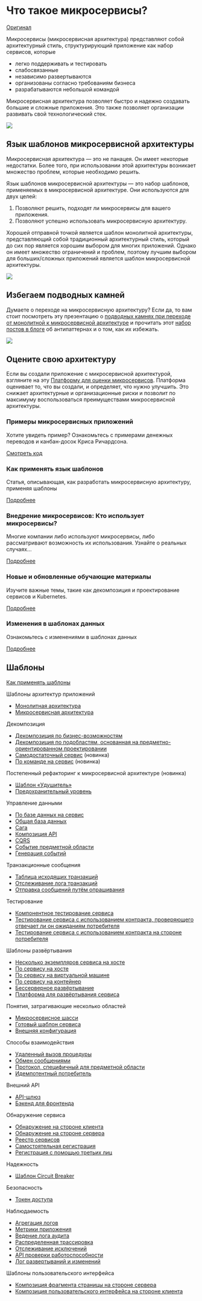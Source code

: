 # Что такое микросервисы?

[Оригинал](https://microservices.io/index.html)

Микросервисы (микросервисная архитектура) представляют собой архитектурный 
стиль, структурирующий приложение как набор сервисов, которые

* легко поддерживать и тестировать
* слабосвязанные
* независимо развертываются
* организованы согласно требованиям бизнеса
* разрабатываются небольшой командой

Микросервисная архитектура позволяет быстро и надежно создавать большие и 
сложные приложения. Это также позволяет организации развивать свой 
технологический стек.

![](../images/what-is-microservices/Microservice_Architecture.png)

## Язык шаблонов микросервисной архитектуры

Микросервисная архитектура — это не панацея. Он имеет некоторые недостатки.
Более того, при использовании этой архитектуры возникает множество проблем, 
которые необходимо решить.

Язык шаблонов микросервисной архитектуры — это набор шаблонов, применяемых в
микросервисной архитектуре. Они используются для двух целей:

1. Позволяют решить, подходят ли микросервисы для вашего приложения.
2. Позволяют успешно использовать микросервисную архитектуру.

Хорошей отправной точкой является шаблон монолитной архитектуры, 
представляющий собой традиционный архитектурный стиль, который до сих пор 
является хорошим выбором для многих приложений. Однако он имеет множество 
ограничений и проблем, поэтому лучшим выбором для больших/сложных 
приложений является шаблон микросервисной архитектуры.

![](../images/what-is-microservices/MicroservicePatternLanguage_small.jpg)

## Избегаем подводных камней

Думаете о переходе на микросервисную архитектуру? Если да, то вам стоит 
посмотреть эту презентацию о [подводных камнях при переходе от монолитной к 
микросервисной архитектуре]() и прочитать этот [набор постов в блоге]() об 
антипаттернах и о том, как их избежать.

![](../images/what-is-microservices/potholes_in_the_road.jpg)

## Оцените свою архитектуру

Если вы создали приложение с микросервисной архитектурой, взгляните на эту 
[Платформу для оценки микросервисов](https://microservices.io/platform/microservice-architecture-assessment.html).
Платформа оценивает то, что вы создали, и определяет, что нужно улучшить. 
Это снижает архитектурные и организационные риски и позволит по максимуму 
воспользоваться преимуществами микросервисной архитектуры.

### Примеры микросервисных приложений

Хотите увидеть пример? Ознакомьтесь с примерами денежных переводов и 
канбан-досок Криса Ричардсона.

[Смотреть код](http://eventuate.io/exampleapps.html)

### Как применять язык шаблонов

Статья, описывающая, как разработать микросервисную архитектуру, применяя 
шаблоны

[Подробнее](Articles/applying-the-microservice-architecture-pattern-language.md)

### Внедрение микросервисов: Кто использует микросервисы?

Многие компании либо используют микросервисы, либо рассматривают возможность 
их использования. Узнайте о реальных случаях...

[Подробнее](Articles/who-is-using-microservices.md)

### Новые и обновленные обучающие материалы

Изучите важные темы, такие как декомпозиция и проектирование сервисов и
Kubernetes.

[Подробнее](new-and-revised-classes.md)

### Изменения в шаблонах данных

Ознакомьтесь с изменениями в шаблонах данных

[Подробнее](revised-data-patterns.md)

## Шаблоны

[Как применять шаблоны](Articles/applying-the-microservice-architecture-pattern-language.md)

Шаблоны архитектур приложений

* [Монолитная архитектура](Patterns/Application-architecture-patterns/pattern-monolithic-architecture.md)
* [Микросервисная архитектура](Patterns/Application-architecture-patterns/pattern-microservice-architecture.md)

Декомпозиция

* [Декомпозиция по бизнес-возможностям](Patterns/Decomposition/decompose-by-business-capability.md)
* [Декомпозиция по подобластям, основанная на предметно-ориентированном 
  проектировании](Patterns/Decomposition/decompose-by-subdomain.md)
* [Самодостаточный сервис](Patterns/Decomposition/self-contained-service.md) (новинка)
* [По команде на сервис](Patterns/Decomposition/service-per-team.md) (новинка)

Постепенный рефакторинг к микросервисной архитектуре (новинка)

* [Шаблон «Удушитель»](Patterns/Refactoring-to-microservices/strangler-application.md)
* [Предохранительный уровень](Patterns/Refactoring-to-microservices/anti-corruption-layer.md)

Управление данными

* [По базе данных на сервис](Patterns/Data-management/database-per-service.md)
* [Общая база данных](Patterns/Data-management/shared-database.md)
* [Сага](Patterns/Data-management/saga.md)
* [Композиция API](Patterns/Data-management/api-composition.md)
* [CQRS](Patterns/Data-management/cqrs.md)
* [Событие предметной области](Patterns/Data-management/domain-event.md)
* [Генерация событий](Patterns/Data-management/event-sourcing.md)

Транзакционные сообщения

* [Таблица исходящих транзакций](Patterns/Transactional-messaging/transactional-outbox.md)
* [Отслеживание лога транзакций](Patterns/Transactional-messaging/transaction-log-tailing.md)
* [Отправка сообщений путём опрашивания](Patterns/Transactional-messaging/polling-publisher.md)

Тестирование

* [Компонентное тестирование сервиса](Patterns/Testing/service-component-test.md)
* [Тестирование сервиса с использованием контракта, проверяющего отвечает ли 
  он ожиданиям потребителя](Patterns/Testing/service-integration-contract-test.md)
* [Тестирование сервиса с использованием контракта на стороне потребителя](Patterns/Testing/consumer-side-contract-test.md)

Шаблоны развёртывания

* [Несколько экземпляров сервиса на хосте](Patterns/Deployment-patterns/multiple-services-per-host.md)
* [По сервису на хосте](Patterns/Deployment-patterns/single-service-per-host.md)
* [По сервису на виртуальной машине](Patterns/Deployment-patterns/service-per-vm.md)
* [По сервису на контейнер](Patterns/Deployment-patterns/service-per-container.md)
* [Бессерверное развёртывание](Patterns/Deployment-patterns/serverless-deployment.md)
* [Платформа для развёртывания сервиса](Patterns/Deployment-patterns/service-deployment-platform.md)

Понятия, затрагивающие несколько областей

* [Микросервисное шасси](Patterns/Cross-cutting-concerns/microservice-chassis.md)
* [Готовый шаблон сервиса](Patterns/Cross-cutting-concerns/service-template.md)
* [Внешняя конфигурация](Patterns/Cross-cutting-concerns/externalized-configuration.md)

Способы взаимодействия

* [Удаленный вызов процедуры](Patterns/Communication-style/rpi.md)
* [Обмен сообщениями](Patterns/Communication-style/messaging.md)
* [Протокол, специфичный для предметной области](Patterns/Communication-style/domain-specific-protocol.md)
* [Идемпотентный потребитель](Patterns/Communication-style/idempotent-consumer.md)

Внешний API

* [API-шлюз](Patterns/External-API/api-gateway.md)
* [Бэкенд для фронтенда](Patterns/External-API/api-gateway.md)
  
Обнаружение сервиса

* [Обнаружение на стороне клиента](Patterns/Service-discovery/client-side-discovery.md)
* [Обнаружение на стороне сервера](Patterns/Service-discovery/server-side-discovery.md)
* [Реестр сервисов](Patterns/Service-discovery/service-registry.md)
* [Самостоятельная регистрация](Patterns/Service-discovery/self-registration.md)
* [Регистрация с помощью третьих лиц](Patterns/Service-discovery/3rd-party-registration.md)

Надежность

* [Шаблон Circuit Breaker](Patterns/Reliability/circuit-breaker.md)

Безопасность

* [Токен доступа](Patterns/Security/access-token.md)

Наблюдаемость

* [Агрегация логов](Patterns/Observability/log-aggregation.md)
* [Метрики приложения](Patterns/Observability/application-metrics.md)
* [Ведение лога аудита](Patterns/Observability/audit-logging.md)
* [Распределенная трассировка](Patterns/Observability/distributed-tracing.md)
* [Отслеживание исключений](Patterns/Observability/exception-tracking.md)
* [API проверки работоспособности](Patterns/Observability/health-check-api.md)
* [Лог развертываний и изменений](Patterns/Observability/log-deployments-and-changes.md)

Шаблоны пользовательского интерфейса

* [Композиция фрагмента страницы на стороне сервера](Patterns/UI-patterns/server-side-page-fragment-composition.md)
* [Композиция пользовательского интерфейса на стороне клиента](Patterns/UI-patterns/client-side-ui-composition.md)